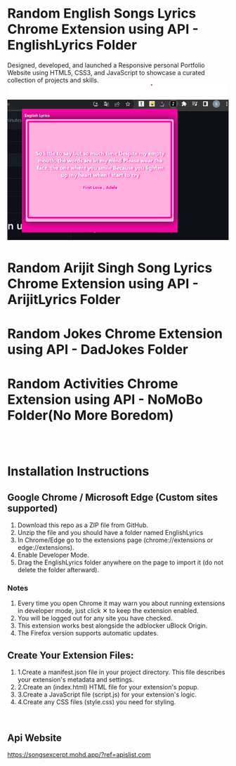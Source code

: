 
<h1 style="font-size:30px">Random English Songs Lyrics Chrome Extension using API - EnglishLyrics Folder</h1>
Designed, developed, and launched a Responsive personal Portfolio Website using HTML5,
CSS3, and JavaScript to showcase a curated collection of projects and skills.

<img src="https://github.com/sanjaybhandari-github/Chrome-Extension/blob/main/ss.png?raw=true">
<h1 style="font-size:30px">Random Arijit Singh Song Lyrics Chrome Extension using API - ArijitLyrics Folder</h1>
<h1 style="font-size:30px">Random Jokes Chrome Extension using API - DadJokes Folder</h1>
<h1 style="font-size:30px">Random Activities Chrome Extension using API - NoMoBo Folder(No More Boredom)</h1>
<br>
<br>
<h1>Installation Instructions</h1>

<h2>Google Chrome / Microsoft Edge (Custom sites supported)</h2>
<ol>
<li>Download this repo as a ZIP file from GitHub.</li>
<li>Unzip the file and you should have a folder named EnglishLyrics</li>
<li>In Chrome/Edge go to the extensions page (chrome://extensions or edge://extensions).</li>
<li>Enable Developer Mode.</li>
<li>Drag the EnglishLyrics folder anywhere on the page to import it (do not delete the folder afterward).</li>
</ol>

<h3>Notes</h3>
<ol>
<li>Every time you open Chrome it may warn you about running extensions in developer mode, just click ✕ to keep the extension enabled.</li>
<li>You will be logged out for any site you have checked.</li>
<li>This extension works best alongside the adblocker uBlock Origin.</li>
<li>The Firefox version supports automatic updates.</li>
</ol>

<h2>Create Your Extension Files:</h2>
<ol>
<li>1.Create a manifest.json file in your project directory. This file describes your extension's metadata and settings.</li>
<li>2.Create an (index.html) HTML file for your extension's popup.</li>
<li>3.Create a JavaScript file (script.js) for your extension's logic.</li>
<li>4.Create any CSS files (style.css) you need for styling.</li>
</ol>
<br>
<h2>Api Website</h2>
<a href="// https://songsexcerpt.mohd.app/?ref=apislist.com">https://songsexcerpt.mohd.app/?ref=apislist.com</a>

